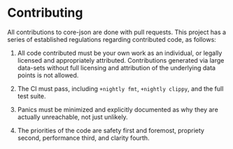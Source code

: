 # Contributing

All contributions to core-json are done with pull requests. This project has a
series of established regulations regarding contributed code, as follows:

1) All code contributed must be your own work as an individual, or legally
   licensed and appropriately attributed. Contributions generated via large
   data-sets without full licensing and attribution of the underlying data
   points is not allowed.

2) The CI must pass, including `+nightly fmt`, `+nightly clippy`, and the full
   test suite.

3) Panics must be minimized and explicitly documented as why they are actually
   unreachable, not just unlikely.

4) The priorities of the code are safety first and foremost, propriety second,
   performance third, and clarity fourth.
